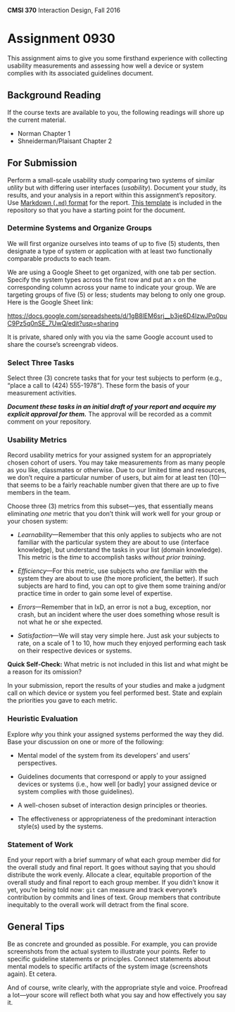 **CMSI 370** Interaction Design, Fall 2016

# Assignment 0930

This assignment aims to give you some firsthand experience with collecting usability measurements and assessing how well a device or system complies with its associated guidelines document. 

## Background Reading
If the course texts are available to you, the following readings will shore up the current material.
- Norman Chapter 1
- Shneiderman/Plaisant Chapter 2

## For Submission

Perform a small-scale usability study comparing two systems of similar _utility_ but with differing user interfaces (_usability_). Document your study, its results, and your analysis in a report within this assignment’s repository. Use [Markdown (`.md`) format](https://guides.github.com/features/mastering-markdown/) for the report. [This template](report-template.md) is included in the repository so that you have a starting point for the document.

### Determine Systems and Organize Groups
We will first organize ourselves into teams of up to five (5) students, then designate a type of system or application with at least two functionally comparable products to each team.

We are using a Google Sheet to get organized, with one tab per section. Specify the system types across the first row and put an `x` on the corresponding column across your name to indicate your group. We are targeting groups of five (5) or less; students may belong to only one group. Here is the Google Sheet link:

https://docs.google.com/spreadsheets/d/1gB8lEM6srj__b3je6D4lzwJPq0puC9Pz5q0nSE_7UwQ/edit?usp=sharing

It is private, shared only with you via the same Google account used to share the course’s screengrab videos.

### Select Three Tasks
Select three (3) concrete tasks that for your test subjects to perform (e.g., “place a call to (424) 555-1978”). These form the basis of your measurement activities.

_**Document these tasks in an initial draft of your report and acquire my explicit approval for them.**_ The approval will be recorded as a commit comment on your repository.

### Usability Metrics
Record usability metrics for your assigned system for an appropriately chosen cohort of users. You may take measurements from as many people as you like, classmates or otherwise. Due to our limited time and resources, we don’t require a particular number of users, but aim for at least ten (10)—that seems to be a fairly reachable number given that there are up to five members in the team.

Choose three (3) metrics from this subset—yes, that essentially means eliminating _one_ metric that you don’t think will work well for your group or your chosen system:

- _Learnability_—Remember that this only applies to subjects who are not familiar with the particular system they are about to use (interface knowledge), but understand the tasks in your list (domain knowledge). This metric is the _time_ to accomplish tasks _without prior training_.

- _Efficiency_—For this metric, use subjects who _are_ familiar with the system they are about to use (the more proficient, the better). If such subjects are hard to find, you can opt to give them some training and/or practice time in order to gain some level of expertise.

- _Errors_—Remember that in IxD, an error is not a bug, exception, nor crash, but an incident where the user does something whose result is not what he or she expected.

- _Satisfaction_—We will stay very simple here. Just ask your subjects to rate, on a scale of 1 to 10, how much they enjoyed performing each task on their respective devices or systems.

**Quick Self-Check:** What metric is not included in this list and what might be a reason for its omission?

In your submission, report the results of your studies and make a judgment call on which device or system you feel performed best. State and explain the priorities you gave to each metric.

### Heuristic Evaluation
Explore _why_ you think your assigned systems performed the way they did. Base your discussion on one or more of the following:

- Mental model of the system from its developers’ and users’ perspectives.

- Guidelines documents that correspond or apply to your assigned devices or systems (i.e., how well [or badly] your assigned device or system complies with those guidelines).

- A well-chosen subset of interaction design principles or theories.

- The effectiveness or appropriateness of the predominant interaction style(s) used by the systems.

### Statement of Work
End your report with a brief summary of what each group member did for the overall study and final report. It goes without saying that you should distribute the work evenly. Allocate a clear, equitable proportion of the overall study and final report to each group member. If you didn’t know it yet, you’re being told now: `git` can measure and track everyone’s contribution by commits and lines of text. Group members that contribute inequitably to the overall work will detract from the final score.

## General Tips
Be as concrete and grounded as possible. For example, you can provide screenshots from the actual system to illustrate your points. Refer to specific guideline statements or principles. Connect statements about mental models to specific artifacts of the system image (screenshots again). Et cetera.

And of course, write clearly, with the appropriate style and voice. Proofread a lot—your score will reflect both what you say and how effectively you say it.

